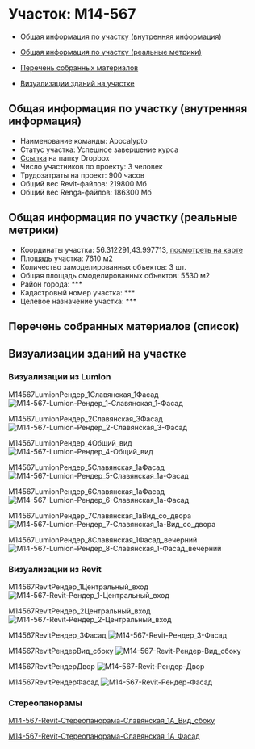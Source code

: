 # Участок: M14-567

* [Общая информация по участку (внутренняя информация)](#Chapter1)

* [Общая информация по участку (реальные метрики)](#Chapter2)

* [Перечень собранных материалов](#Chapter4)

* [Визуализации зданий на участке](#Chapter6)

## <a id="Chapter1"></a> Общая информация по участку (внутренняя информация)
+ Наименование команды: Apocalypto
+ Статус участка: Успешное завершение курса
+ [Ссылка](https://www.dropbox.com/sh/wvvgv1nw1iqred9/AADkaA2amwKgwmbXzTiY3GCma/M14_567?dl=0) на папку Dropbox
+ Число участников по проекту: 3 человек
+ Трудозатраты на проект: 900 часов
+ Общий вес Revit-файлов: 219800 Мб
+ Общий вес Renga-файлов: 186300 Мб
## <a id="Chapter2"></a> Общая информация по участку (реальные метрики)
+ Координаты участка: 56.312291,43.997713, [посмотреть на карте](https://yandex.ru/maps/47/nizhny-novgorod/?ll=43.997713%2C56.312291&z=19)
+ Площадь участка: 7610 м2
+ Количество замоделированных объектов: 3 шт.
+ Общая площадь смоделированных объектов: 5530 м2
+ Район города: *** 
+ Кадастровый номер участка: *** 
+ Целевое назначение участка: *** 
## <a id="Chapter4"></a> Перечень собранных материалов (список)
## <a id="Chapter6"></a> Визуализации зданий на участке
### Визуализации из Lumion
M14567LumionРендер_1Славянская_1Фасад
![M14-567-Lumion-Рендер_1-Славянская_1-Фасад](/Images/M14_567/M14-567-Lumion-Рендер_1-Славянская_1-Фасад_Compressed.jpg)

M14567LumionРендер_2Славянская_3Фасад
![M14-567-Lumion-Рендер_2-Славянская_3-Фасад](/Images/M14_567/M14-567-Lumion-Рендер_2-Славянская_3-Фасад_Compressed.jpg)

M14567LumionРендер_4Общий_вид
![M14-567-Lumion-Рендер_4-Общий_вид](/Images/M14_567/M14-567-Lumion-Рендер_4-Общий_вид_Compressed.jpg)

M14567LumionРендер_5Славянская_1аФасад
![M14-567-Lumion-Рендер_5-Славянская_1а-Фасад](/Images/M14_567/M14-567-Lumion-Рендер_5-Славянская_1а-Фасад_Compressed.jpg)

M14567LumionРендер_6Славянская_1аФасад
![M14-567-Lumion-Рендер_6-Славянская_1а-Фасад](/Images/M14_567/M14-567-Lumion-Рендер_6-Славянская_1а-Фасад_Compressed.jpg)

M14567LumionРендер_7Славянская_1аВид_со_двора
![M14-567-Lumion-Рендер_7-Славянская_1а-Вид_со_двора](/Images/M14_567/M14-567-Lumion-Рендер_7-Славянская_1а-Вид_со_двора_Compressed.jpg)

M14567LumionРендер_8Славянская_1Фасад_вечерний
![M14-567-Lumion-Рендер_8-Славянская_1-Фасад_вечерний](/Images/M14_567/M14-567-Lumion-Рендер_8-Славянская_1-Фасад_вечерний_Compressed.jpg)

### Визуализации из Revit
M14567RevitРендер_1Центральный_вход
![M14-567-Revit-Рендер_1-Центральный_вход](/Images/M14_567/M14-567-Revit-Рендер_1-Центральный_вход_Compressed.jpg)

M14567RevitРендер_2Центральный_вход
![M14-567-Revit-Рендер_2-Центральный_вход](/Images/M14_567/M14-567-Revit-Рендер_2-Центральный_вход_Compressed.jpg)

M14567RevitРендер_3Фасад
![M14-567-Revit-Рендер_3-Фасад](/Images/M14_567/M14-567-Revit-Рендер_3-Фасад_Compressed.jpg)

М14567RevitРендерВид_сбоку
![М14-567-Revit-Рендер-Вид_сбоку](/Images/M14_567/М14-567-Revit-Рендер-Вид_сбоку_Compressed.jpg)

М14567RevitРендерДвор
![М14-567-Revit-Рендер-Двор](/Images/M14_567/М14-567-Revit-Рендер-Двор_Compressed.jpg)

М14567RevitРендерФасад
![М14-567-Revit-Рендер-Фасад](/Images/M14_567/М14-567-Revit-Рендер-Фасад_Compressed.jpg)

### Стереопанорамы
[M14-567-Revit-Стереопанорама-Славянская_1А_Вид_сбоку](https://pano.autodesk.com/pano.html?url=jpgs/51c53b86-bc6e-4378-95f9-92a2701f9728&version=2)

[M14-567-Revit-Стереопанорама-Славянская_1А_Фасад](https://pano.autodesk.com/pano.html?url=jpgs/9740ae55-699a-4ec8-ab89-11d4bbf877c2&version=2)

